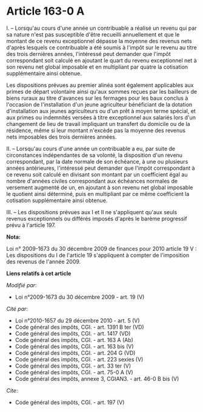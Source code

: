 # Article 163-0 A

I. – Lorsqu'au cours d'une année un contribuable a réalisé un revenu qui par sa nature n'est pas susceptible d'être recueilli
annuellement et que le montant de ce revenu exceptionnel dépasse la moyenne des revenus nets d'après lesquels ce contribuable
a été soumis à l'impôt sur le revenu au titre des trois dernières années, l'intéressé peut demander que l'impôt correspondant
soit calculé en ajoutant le quart du revenu exceptionnel net à son revenu net global imposable et en multipliant par quatre
la cotisation supplémentaire ainsi obtenue. 

Les dispositions prévues au premier alinéa sont également applicables aux primes de départ volontaire ainsi qu'aux sommes
reçues par les bailleurs de biens ruraux au titre d'avances sur les fermages pour les baux conclus à l'occasion de
l'installation d'un jeune agriculteur bénéficiant de la dotation d'installation aux jeunes agriculteurs ou d'un prêt à moyen
terme spécial, et aux primes ou indemnités versées à titre exceptionnel aux salariés lors d'un changement de lieu de travail
impliquant un transfert du domicile ou de la résidence, même si leur montant n'excède pas la moyenne des revenus nets
imposables des trois dernières années. 

II. – Lorsqu'au cours d'une année un contribuable a eu, par suite de circonstances indépendantes de sa volonté, la
disposition d'un revenu correspondant, par la date normale de son échéance, à une ou plusieurs années antérieures,
l'intéressé peut demander que l'impôt correspondant à ce revenu soit calculé en divisant son montant par un coefficient égal
au nombre d'années civiles correspondant aux échéances normales de versement augmenté de un, en ajoutant à son revenu net
global imposable le quotient ainsi déterminé, puis en multipliant par ce même coefficient la cotisation supplémentaire ainsi
obtenue. 

III. – Les dispositions prévues aux I et II ne s'appliquent qu'aux seuls revenus exceptionnels ou différés imposés d'après le
barème progressif prévu à l'article 197.

**Nota:**

Loi n° 2009-1673 du 30 décembre 2009 de finances pour 2010 article 19 V : Les dispositions du I de l'article 19 s'appliquent
à compter de l'imposition des revenus de l'année 2009.

**Liens relatifs à cet article**

_Modifié par_:

  - Loi n°2009-1673 du 30 décembre 2009 - art. 19 (V)

_Cité par_:

  - Loi n°2010-1657 du 29 décembre 2010 - art. 5 (V)
  - Code général des impôts, CGI. - art. 1391 B ter (VD)
  - Code général des impôts, CGI. - art. 1417 (VD)
  - Code général des impôts, CGI. - art. 163 A (Ab)
  - Code général des impôts, CGI. - art. 163 bis (V)
  - Code général des impôts, CGI. - art. 204 G (VD)
  - Code général des impôts, CGI. - art. 223 sexies (V)
  - Code général des impôts, CGI. - art. 33 ter (V)
  - Code général des impôts, CGI. - art. 75-0 A (V)
  - Code général des impôts, annexe 3, CGIAN3. - art. 46-0 B bis (V)

_Cite_:

  - Code général des impôts, CGI. - art. 197 (V)

